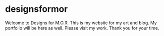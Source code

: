 # designsformor
Welcome to Designs for M.O.R.  This is my website for my art and blog. My portfolio will be here as well. Please visit my work. Thank you for your time. 
